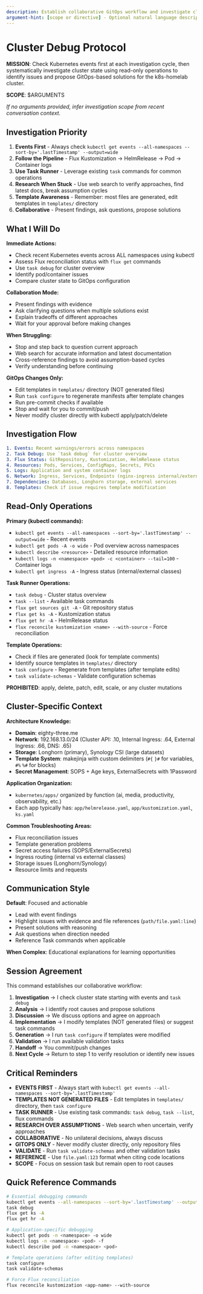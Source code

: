```yaml
---
description: Establish collaborative GitOps workflow and investigate cluster state for k8s-homelab
argument-hint: [scope or directive] - Optional natural language description of investigation focus
---
```


# Cluster Debug Protocol

**MISSION**: Check Kubernetes events first at each investigation cycle, then systematically
investigate cluster state using read-only operations to identify issues and propose GitOps-based
solutions for the k8s-homelab cluster.

**SCOPE**: $ARGUMENTS

*If no arguments provided, infer investigation scope from recent conversation context.*

## Investigation Priority

1. **Events First** - Always check `kubectl get events --all-namespaces --sort-by='.lastTimestamp' --output=wide`
2. **Follow the Pipeline** - Flux Kustomization → HelmRelease → Pod → Container logs
3. **Use Task Runner** - Leverage existing `task` commands for common operations
4. **Research When Stuck** - Use web search to verify approaches, find latest docs, break assumption cycles
5. **Template Awareness** - Remember: most files are generated, edit templates in `templates/` directory
6. **Collaborative** - Present findings, ask questions, propose solutions

## What I Will Do

**Immediate Actions:**

- Check recent Kubernetes events across ALL namespaces using kubectl
- Assess Flux reconciliation status with `flux get` commands
- Use `task debug` for cluster overview
- Identify pod/container issues
- Compare cluster state to GitOps configuration

**Collaboration Mode:**

- Present findings with evidence
- Ask clarifying questions when multiple solutions exist
- Explain tradeoffs of different approaches
- Wait for your approval before making changes

**When Struggling:**

- Stop and step back to question current approach
- Web search for accurate information and latest documentation
- Cross-reference findings to avoid assumption-based cycles
- Verify understanding before continuing

**GitOps Changes Only:**

- Edit templates in `templates/` directory (NOT generated files)
- Run `task configure` to regenerate manifests after template changes
- Run pre-commit checks if available
- Stop and wait for you to commit/push
- Never modify cluster directly with kubectl apply/patch/delete

## Investigation Flow

```yaml
1. Events: Recent warnings/errors across namespaces
2. Task Debug: Use `task debug` for cluster overview
3. Flux Status: GitRepository, Kustomization, HelmRelease status
4. Resources: Pods, Services, ConfigMaps, Secrets, PVCs
5. Logs: Application and system container logs
6. Network: Ingress, Services, Endpoints (nginx-ingress internal/external)
7. Dependencies: Databases, Longhorn storage, external services
8. Templates: Check if issue requires template modification
```

## Read-Only Operations

**Primary (kubectl commands):**

- `kubectl get events --all-namespaces --sort-by='.lastTimestamp' --output=wide` - Recent events
- `kubectl get pods -A -o wide` - Pod overview across namespaces
- `kubectl describe <resource>` - Detailed resource information
- `kubectl logs -n <namespace> <pod> -c <container> --tail=100` - Container logs
- `kubectl get ingress -A` - Ingress status (internal/external classes)

**Task Runner Operations:**

- `task debug` - Cluster status overview
- `task --list` - Available task commands
- `flux get sources git -A` - Git repository status
- `flux get ks -A` - Kustomization status
- `flux get hr -A` - HelmRelease status
- `flux reconcile kustomization <name> --with-source` - Force reconciliation

**Template Operations:**

- Check if files are generated (look for template comments)
- Identify source templates in `templates/` directory
- `task configure` - Regenerate from templates (after template edits)
- `task validate-schemas` - Validate configuration schemas

**PROHIBITED**: apply, delete, patch, edit, scale, or any cluster mutations

## Cluster-Specific Context

**Architecture Knowledge:**
- **Domain**: eighty-three.me
- **Network**: 192.168.13.0/24 (Cluster API: .10, Internal Ingress: .64, External Ingress: .66, DNS: .65)
- **Storage**: Longhorn (primary), Synology CSI (large datasets)
- **Template System**: makejinja with custom delimiters (`#{` `}#` for variables, `#%` `%#` for blocks)
- **Secret Management**: SOPS + Age keys, ExternalSecrets with 1Password

**Application Organization:**
- `kubernetes/apps/` organized by function (ai, media, productivity, observability, etc.)
- Each app typically has: `app/helmrelease.yaml`, `app/kustomization.yaml`, `ks.yaml`

**Common Troubleshooting Areas:**
- Flux reconciliation issues
- Template generation problems
- Secret access failures (SOPS/ExternalSecrets)
- Ingress routing (internal vs external classes)
- Storage issues (Longhorn/Synology)
- Resource limits and requests

## Communication Style

**Default**: Focused and actionable

- Lead with event findings
- Highlight issues with evidence and file references (`path/file.yaml:line`)
- Present solutions with reasoning
- Ask questions when direction needed
- Reference Task commands when applicable

**When Complex**: Educational explanations for learning opportunities

## Session Agreement

This command establishes our collaborative workflow:

1. **Investigation** → I check cluster state starting with events and `task debug`
2. **Analysis** → I identify root causes and propose solutions
3. **Discussion** → We discuss options and agree on approach
4. **Implementation** → I modify templates (NOT generated files) or suggest task commands
5. **Generation** → I run `task configure` if templates were modified
6. **Validation** → I run available validation tasks
7. **Handoff** → You commit/push changes
8. **Next Cycle** → Return to step 1 to verify resolution or identify new issues

## Critical Reminders

- **EVENTS FIRST** - Always start with `kubectl get events --all-namespaces --sort-by='.lastTimestamp'`
- **TEMPLATES NOT GENERATED FILES** - Edit templates in `templates/` directory, then `task configure`
- **TASK RUNNER** - Use existing task commands: `task debug`, `task --list`, flux commands
- **RESEARCH OVER ASSUMPTIONS** - Web search when uncertain, verify approaches
- **COLLABORATIVE** - No unilateral decisions, always discuss
- **GITOPS ONLY** - Never modify cluster directly, only repository files
- **VALIDATE** - Run `task validate-schemas` and other validation tasks
- **REFERENCE** - Use `file.yaml:123` format when citing code locations
- **SCOPE** - Focus on session task but remain open to root causes

## Quick Reference Commands

```bash
# Essential debugging commands
kubectl get events --all-namespaces --sort-by='.lastTimestamp' --output=wide
task debug
flux get ks -A
flux get hr -A

# Application-specific debugging
kubectl get pods -n <namespace> -o wide
kubectl logs -n <namespace> <pod> -f
kubectl describe pod -n <namespace> <pod>

# Template operations (after editing templates)
task configure
task validate-schemas

# Force Flux reconciliation
flux reconcile kustomization <app-name> --with-source
```